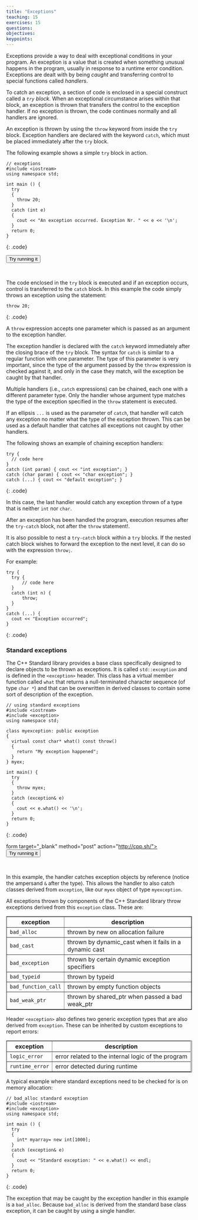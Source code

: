 ```yaml
---
title: "Exceptions"
teaching: 15
exercises: 15
questions:
objectives:
keypoints:
---
```

Exceptions provide a way to deal with exceptional conditions in your program. An exception is a value that is created when something unusual
happens in the program, usually in response to a runtime error condition. Exceptions are dealt with by being *caught* and transferring control 
to special functions called *handlers*.

To catch an exception, a section of code is enclosed in a special construct called a *`try` block*. 
When an exceptional circumstance arises within that block, an exception is thrown that transfers the control to the exception handler. 
If no exception is thrown, the code continues normally and all handlers are ignored.

An exception is thrown by using the `throw` keyword from inside the `try` block. Exception handlers are declared with the keyword `catch`, 
which must be placed immediately after the `try` block. 

The following example shows a simple `try` block in action.

~~~
// exceptions
#include <iostream>
using namespace std;

int main () {
  try
  {
    throw 20;
  }
  catch (int e)
  {
    cout << "An exception occurred. Exception Nr. " << e << '\n';
  }
  return 0;
}
~~~
{: .code}

<form target="_blank" method="post" action="http://cpp.sh/">
<input type="hidden" name="source" id="sub1"/>
<input type="submit" value="Try running it"/>
<script type="text/javascript">
document.getElementById('sub1').value = `// exceptions
#include <iostream>
using namespace std;

int main () {
  try
  {
    throw 20;
  }
  catch (int e)
  {
    cout << "An exception occurred. Exception Nr. " << e << '\n';
  }
  return 0;
}
`;
</script>
</form>
<br>

The code enclosed in the `try` block is executed and if an exception occurs, control is transferred to the `catch` block. In this example 
the code simply throws an exception using the statement:

~~~
throw 20;
~~~
{: .code}

A `throw` expression accepts one parameter which is passed as an argument to the exception handler.

The exception handler is declared with the `catch` keyword immediately after the closing brace of the `try` block. The syntax for `catch` is 
similar to a regular function with one parameter. The type of this parameter is very important, since the type of the argument passed by the 
`throw` expression is checked against it, and only in the case they match, will the exception be caught by that handler.

Multiple handlers (i.e., `catch` expressions) can be chained, each one with a different parameter type. Only the handler whose argument type 
matches the type of the exception specified in the `throw` statement is executed.

If an ellipsis `...` is used as the parameter of `catch`, that handler will catch any exception no matter what the type of the exception thrown. 
This can be used as a default handler that catches all exceptions not caught by other handlers. 

The following shows an example of chaining exception handlers:

~~~
try {
  // code here
}
catch (int param) { cout << "int exception"; }
catch (char param) { cout << "char exception"; }
catch (...) { cout << "default exception"; }
~~~
{: .code}

In this case, the last handler would catch any exception thrown of a type that is neither `int` nor `char`.

After an exception has been handled the program, execution resumes after the `try-catch` block, not after the `throw` statement!.

It is also possible to nest a `try-catch` block within a `try` blocks. If the nested catch block wishes to forward the exception
to the next level, it can do so with the expression `throw;`. 

For example: 

~~~
try {
  try {
      // code here
  }
  catch (int n) {
      throw;
  }
}
catch (...) {
  cout << "Exception occurred";
}
~~~
{: .code}

### Standard exceptions

The C++ Standard library provides a base class specifically designed to declare objects to be thrown as exceptions. 
It is called `std::exception` and is defined in the `<exception>` header. This class has a virtual member function called 
`what` that returns a null-terminated character sequence (of type `char *`) and that can be overwritten in derived classes 
to contain some sort of description of the exception.

~~~
// using standard exceptions
#include <iostream>
#include <exception>
using namespace std;

class myexception: public exception
{
  virtual const char* what() const throw()
  {
    return "My exception happened";
  }
} myex;

int main() {
  try
  {
    throw myex;
  }
  catch (exception& e)
  {
    cout << e.what() << '\n';
  }
  return 0;
}
~~~
{: .code}

form target="_blank" method="post" action="http://cpp.sh/">
<input type="hidden" name="source" id="sub2"/>
<input type="submit" value="Try running it"/>
<script type="text/javascript">
document.getElementById('sub2').value = `// using standard exceptions
#include <iostream>
#include <exception>
using namespace std;

class myexception: public exception
{
  virtual const char* what() const throw()
  {
    return "My exception happened";
  }
} myex;

int main() {
  try
  {
    throw myex;
  }
  catch (exception& e)
  {
    cout << e.what() << '\n';
  }
  return 0;
}
`;
</script>
</form>
<br>


In this example, the handler catches exception objects by reference (notice the ampersand `&` after the type). This allows the
handler to also catch classes derived from `exception`, like our `myex` object of type `myexception`.

All exceptions thrown by components of the C++ Standard library throw exceptions derived from this `exception` class. These are:

<table border="1">
<tr><th>exception</th><th>description</th></tr>
<tr><td><code>bad_alloc</code></td><td>thrown by new on allocation failure</td></tr>
<tr><td><code>bad_cast</code></td><td>thrown by dynamic_cast when it fails in a dynamic cast</td></tr>
<tr><td><code>bad_exception</code></td><td>thrown by certain dynamic exception specifiers</td></tr>
<tr><td><code>bad_typeid</code></td><td>thrown by typeid</td></tr>
<tr><td><code>bad_function_call</code></td><td>thrown by empty function objects</td></tr>
<tr><td><code>bad_weak_ptr</code></td><td>thrown by shared_ptr when passed a bad weak_ptr</td></tr>
</table>

Header `<exception>` also defines two generic exception types that are also derived from `exception`. These can be inherited by 
custom exceptions to report errors:

<table border="1">
<tr><th>exception</th><th>description</th></tr>
<tr><td><code>logic_error</code></td><td>error related to the internal logic of the program</td></tr>
<tr><td><code>runtime_error</code></td><td>error detected during runtime</td></tr>
</table>

A typical example where standard exceptions need to be checked for is on memory allocation:

~~~
// bad_alloc standard exception
#include <iostream>
#include <exception>
using namespace std;

int main () {
  try
  {
    int* myarray= new int[1000];
  }
  catch (exception& e)
  {
    cout << "Standard exception: " << e.what() << endl;
  }
  return 0;
}
~~~
{: .code}


The exception that may be caught by the exception handler in this example is a `bad_alloc`. Because `bad_alloc` 
is derived from the standard base class exception, it can be caught by using a single handler.

